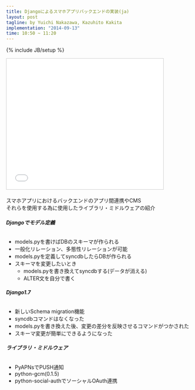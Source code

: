 ```yaml
---
title: Djangoによるスマホアプリバックエンドの実装(ja)
layout: post
tagline: by Yuichi Nakazawa, Kazuhito Kakita
implementation: "2014-09-13"
time: 10:50 ~ 11:20
---
```


{% include JB/setup %}

<iframe src="//www.slideshare.net/slideshow/embed_code/39058203" width="427" height="356" frameborder="0" marginwidth="0" marginheight="0" scrolling="no" style="border:1px solid #CCC; border-width:1px; margin-bottom:5px; max-width: 100%;" allowfullscreen> </iframe>

スマホアプリにおけるバックエンドのアプリ間連携やCMS  
それらを使用する為に使用したライブラリ・ミドルウェアの紹介  

###### **Djangoでモデル定義**

* models.pyを書けばDBのスキーマが作られる
* 一般化リレーション、多態性リレーションが可能
* models.pyを定義してsyncdbしたらDBが作られる
* スキーマを変更したいとき
    * models.pyを書き換えてsyncdbする(データが消える)
    * ALTER文を自分で書く

###### **Django1.7**

* 新しいSchema migration機能
* syncdbコマンドはなくなった
* models.pyを書き換えた後、変更の差分を反映させるコマンドがつかされた
* スキーマ変更が簡単にできるようになった

###### **ライブラリ・ミドルウェア**

* PyAPNsでPUSH通知
* python-gcm(0.1.5)
* python-social-authでソーシャルOAuth連携

